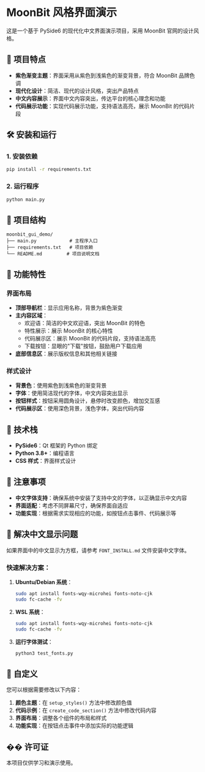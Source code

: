 # MoonBit 风格界面演示

这是一个基于 PySide6 的现代化中文界面演示项目，采用 MoonBit 官网的设计风格。

## 🎨 项目特点

- **紫色渐变主题**：界面采用从紫色到浅紫色的渐变背景，符合 MoonBit 品牌色调
- **现代化设计**：简洁、现代的设计风格，突出产品特点
- **中文内容展示**：界面中文内容突出，传达平台的核心理念和功能
- **代码展示功能**：实现代码展示功能，支持语法高亮，展示 MoonBit 的代码片段

## 🛠 安装和运行

### 1. 安装依赖

```bash
pip install -r requirements.txt
```

### 2. 运行程序

```bash
python main.py
```

## 📁 项目结构

```
moonbit_gui_demo/
├── main.py            # 主程序入口
├── requirements.txt   # 项目依赖
└── README.md         # 项目说明文档
```

## 🎯 功能特性

### 界面布局
- **顶部导航栏**：显示应用名称，背景为紫色渐变
- **主内容区域**：
  - 欢迎语：简洁的中文欢迎语，突出 MoonBit 的特色
  - 特性展示：展示 MoonBit 的核心特性
  - 代码展示区：展示 MoonBit 的代码片段，支持语法高亮
  - 下载按钮：显眼的"下载"按钮，鼓励用户下载应用
- **底部信息区**：展示版权信息和其他相关链接

### 样式设计
- **背景色**：使用紫色到浅紫色的渐变背景
- **字体**：使用简洁现代的字体，中文内容突出显示
- **按钮样式**：按钮采用圆角设计，悬停时改变颜色，增加交互感
- **代码展示区**：使用深色背景，浅色字体，突出代码内容

## 🔧 技术栈

- **PySide6**：Qt 框架的 Python 绑定
- **Python 3.8+**：编程语言
- **CSS 样式**：界面样式设计

## 📝 注意事项

- **中文字体支持**：确保系统中安装了支持中文的字体，以正确显示中文内容
- **界面适配**：考虑不同屏幕尺寸，确保界面自适应
- **功能实现**：根据需求实现相应的功能，如按钮点击事件、代码展示等

## 🔧 解决中文显示问题

如果界面中的中文显示为方框，请参考 `FONT_INSTALL.md` 文件安装中文字体。

### 快速解决方案：

1. **Ubuntu/Debian 系统**：
   ```bash
   sudo apt install fonts-wqy-microhei fonts-noto-cjk
   sudo fc-cache -fv
   ```

2. **WSL 系统**：
   ```bash
   sudo apt install fonts-wqy-microhei fonts-noto-cjk
   sudo fc-cache -fv
   ```

3. **运行字体测试**：
   ```bash
   python3 test_fonts.py
   ```

## 🎨 自定义

您可以根据需要修改以下内容：

1. **颜色主题**：在 `setup_styles()` 方法中修改颜色值
2. **代码示例**：在 `create_code_section()` 方法中修改代码内容
3. **界面布局**：调整各个组件的布局和样式
4. **功能实现**：在按钮点击事件中添加实际的功能逻辑

## �� 许可证

本项目仅供学习和演示使用。 